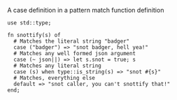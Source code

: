 
A case definition in a pattern match function definition

```tremor
use std::type;

fn snottify(s) of
  # Matches the literal string "badger"
  case ("badger") => "snot badger, hell yea!"
  # Matches any well formed json argument
  case (~ json||) => let s.snot = true; s
  # Matches any literal string
  case (s) when type::is_string(s) => "snot #{s}"
  # Matches, everything else
  default => "snot caller, you can't snottify that!"
end;
```

